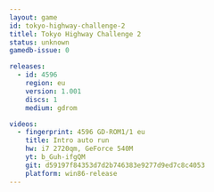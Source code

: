 ```yaml
---
layout: game
id: tokyo-highway-challenge-2
titlel: Tokyo Highway Challenge 2
status: unknown
gamedb-issue: 0

releases:
  - id: 4596
    region: eu
    version: 1.001
    discs: 1
    medium: gdrom

videos:
  - fingerprint: 4596 GD-ROM1/1 eu
    title: Intro auto run
    hw: i7 2720qm, GeForce 540M
    yt: b_Guh-ifgQM
    git: d59197f84353d7d2b746383e9277d9ed7c8c4053
    platform: win86-release
---
```

